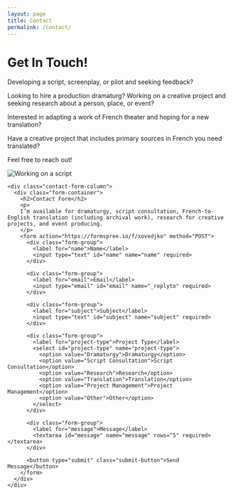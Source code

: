 ```yaml
---
layout: page
title: Contact
permalink: /contact/
---
```


<div class="contact-container">
  <div class="contact-columns">
    <div class="contact-info-column">
      <h1>Get In Touch!</h1>
      <p>
        Developing a script, screenplay, or pilot and seeking feedback?
        </p>
        <p>
        Looking to hire a production dramaturg? Working on a creative project and seeking research about a person, place, or event?
        </p>
        <p>
        Interested in adapting a work of French theater and hoping for a new translation?
        </p>
        <p>
        Have a creative project that includes primary sources in French you need translated?
        </p>
        <p>
        Feel free to reach out!
        </p>
      <div class="contact-image-container">
        <img src="{{ site.baseurl }}/assets/images/contact.png" alt="Working on a script" class="contact-image">
        <!-- <div class="image-caption">Collaborative dramaturgy in action</div> -->
      </div>
      <!-- <p class="contact-note">
        Please fill out the form with details about your project, and I'll get back to you within 48 hours.
      </p> -->
    </div>

    <div class="contact-form-column">
      <div class="form-container">
        <h2>Contact Form</h2>
        <p>
        I’m available for dramaturgy, script consultation, French-to-English translation (including archival work), research for creative projects, and event producing.
        </p>
        <form action="https://formspree.io/f/xovedjko" method="POST">
          <div class="form-group">
            <label for="name">Name</label>
            <input type="text" id="name" name="name" required>
          </div>

          <div class="form-group">
            <label for="email">Email</label>
            <input type="email" id="email" name="_replyto" required>
          </div>

          <div class="form-group">
            <label for="subject">Subject</label>
            <input type="text" id="subject" name="subject" required>
          </div>

          <div class="form-group">
            <label for="project-type">Project Type</label>
            <select id="project-type" name="project-type">
              <option value="Dramaturgy">Dramaturgy</option>
              <option value="Script Consultation">Script Consultation</option>
              <option value="Research">Research</option>
              <option value="Translation">Translation</option>
              <option value="Project Management">Project Management</option>
              <option value="Other">Other</option>
            </select>
          </div>

          <div class="form-group">
            <label for="message">Message</label>
            <textarea id="message" name="message" rows="5" required></textarea>
          </div>

          <button type="submit" class="submit-button">Send Message</button>
        </form>
      </div>
    </div>
  </div>
</div>

<script src="{{ site.baseurl }}/assets/js/contact-form.js"></script>